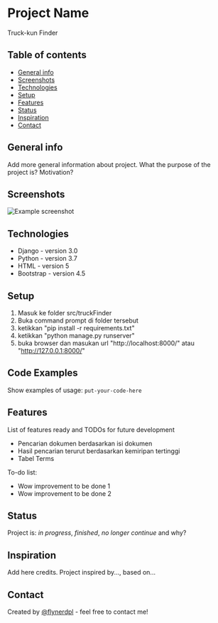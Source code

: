 # Project Name
Truck-kun Finder

## Table of contents
* [General info](#general-info)
* [Screenshots](#screenshots)
* [Technologies](#technologies)
* [Setup](#setup)
* [Features](#features)
* [Status](#status)
* [Inspiration](#inspiration)
* [Contact](#contact)

## General info
Add more general information about project. What the purpose of the project is? Motivation?

## Screenshots
![Example screenshot](./img/screenshot.png)

## Technologies
* Django - version 3.0
* Python - version 3.7
* HTML - version 5
* Bootstrap - version 4.5

## Setup
1. Masuk ke folder src/truckFinder
2. Buka command prompt di folder tersebut
3. ketikkan "pip install -r requirements.txt"
4. ketikkan "python manage.py runserver"
5. buka browser dan masukan url "http://localhost:8000/" atau "http://127.0.0.1:8000/"

## Code Examples
Show examples of usage:
`put-your-code-here`

## Features
List of features ready and TODOs for future development
* Pencarian dokumen berdasarkan isi dokumen
* Hasil pencarian terurut berdasarkan kemiripan tertinggi
* Tabel Terms

To-do list:
* Wow improvement to be done 1
* Wow improvement to be done 2

## Status
Project is: _in progress_, _finished_, _no longer continue_ and why?

## Inspiration
Add here credits. Project inspired by..., based on...

## Contact
Created by [@flynerdpl](https://www.flynerd.pl/) - feel free to contact me!
